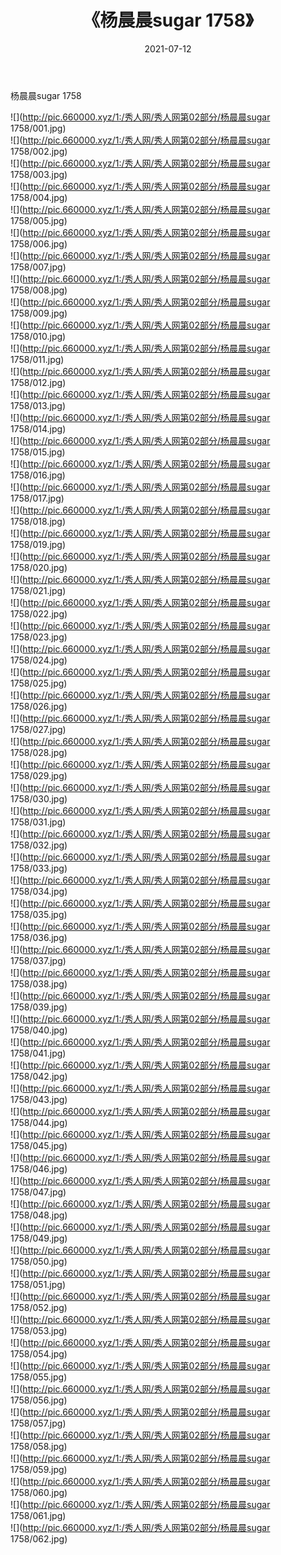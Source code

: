 ﻿---
layout: post
title:  《杨晨晨sugar 1758》
date:   2021-07-12
img: http://pic.660000.xyz/1:/秀人网/秀人网第02部分/杨晨晨sugar 1758/000.jpg
categories: [美女, 清纯, 唯美]
---

杨晨晨sugar 1758

  ![](http://pic.660000.xyz/1:/秀人网/秀人网第02部分/杨晨晨sugar 1758/001.jpg) <br> ![](http://pic.660000.xyz/1:/秀人网/秀人网第02部分/杨晨晨sugar 1758/002.jpg) <br> ![](http://pic.660000.xyz/1:/秀人网/秀人网第02部分/杨晨晨sugar 1758/003.jpg) <br> ![](http://pic.660000.xyz/1:/秀人网/秀人网第02部分/杨晨晨sugar 1758/004.jpg) <br> ![](http://pic.660000.xyz/1:/秀人网/秀人网第02部分/杨晨晨sugar 1758/005.jpg) <br> ![](http://pic.660000.xyz/1:/秀人网/秀人网第02部分/杨晨晨sugar 1758/006.jpg) <br> ![](http://pic.660000.xyz/1:/秀人网/秀人网第02部分/杨晨晨sugar 1758/007.jpg) <br> ![](http://pic.660000.xyz/1:/秀人网/秀人网第02部分/杨晨晨sugar 1758/008.jpg) <br> ![](http://pic.660000.xyz/1:/秀人网/秀人网第02部分/杨晨晨sugar 1758/009.jpg) <br> ![](http://pic.660000.xyz/1:/秀人网/秀人网第02部分/杨晨晨sugar 1758/010.jpg) <br> ![](http://pic.660000.xyz/1:/秀人网/秀人网第02部分/杨晨晨sugar 1758/011.jpg) <br> ![](http://pic.660000.xyz/1:/秀人网/秀人网第02部分/杨晨晨sugar 1758/012.jpg) <br> ![](http://pic.660000.xyz/1:/秀人网/秀人网第02部分/杨晨晨sugar 1758/013.jpg) <br> ![](http://pic.660000.xyz/1:/秀人网/秀人网第02部分/杨晨晨sugar 1758/014.jpg) <br> ![](http://pic.660000.xyz/1:/秀人网/秀人网第02部分/杨晨晨sugar 1758/015.jpg) <br> ![](http://pic.660000.xyz/1:/秀人网/秀人网第02部分/杨晨晨sugar 1758/016.jpg) <br> ![](http://pic.660000.xyz/1:/秀人网/秀人网第02部分/杨晨晨sugar 1758/017.jpg) <br> ![](http://pic.660000.xyz/1:/秀人网/秀人网第02部分/杨晨晨sugar 1758/018.jpg) <br> ![](http://pic.660000.xyz/1:/秀人网/秀人网第02部分/杨晨晨sugar 1758/019.jpg) <br> ![](http://pic.660000.xyz/1:/秀人网/秀人网第02部分/杨晨晨sugar 1758/020.jpg) <br> ![](http://pic.660000.xyz/1:/秀人网/秀人网第02部分/杨晨晨sugar 1758/021.jpg) <br> ![](http://pic.660000.xyz/1:/秀人网/秀人网第02部分/杨晨晨sugar 1758/022.jpg) <br> ![](http://pic.660000.xyz/1:/秀人网/秀人网第02部分/杨晨晨sugar 1758/023.jpg) <br> ![](http://pic.660000.xyz/1:/秀人网/秀人网第02部分/杨晨晨sugar 1758/024.jpg) <br> ![](http://pic.660000.xyz/1:/秀人网/秀人网第02部分/杨晨晨sugar 1758/025.jpg) <br> ![](http://pic.660000.xyz/1:/秀人网/秀人网第02部分/杨晨晨sugar 1758/026.jpg) <br> ![](http://pic.660000.xyz/1:/秀人网/秀人网第02部分/杨晨晨sugar 1758/027.jpg) <br> ![](http://pic.660000.xyz/1:/秀人网/秀人网第02部分/杨晨晨sugar 1758/028.jpg) <br> ![](http://pic.660000.xyz/1:/秀人网/秀人网第02部分/杨晨晨sugar 1758/029.jpg) <br> ![](http://pic.660000.xyz/1:/秀人网/秀人网第02部分/杨晨晨sugar 1758/030.jpg) <br> ![](http://pic.660000.xyz/1:/秀人网/秀人网第02部分/杨晨晨sugar 1758/031.jpg) <br> ![](http://pic.660000.xyz/1:/秀人网/秀人网第02部分/杨晨晨sugar 1758/032.jpg) <br> ![](http://pic.660000.xyz/1:/秀人网/秀人网第02部分/杨晨晨sugar 1758/033.jpg) <br> ![](http://pic.660000.xyz/1:/秀人网/秀人网第02部分/杨晨晨sugar 1758/034.jpg) <br> ![](http://pic.660000.xyz/1:/秀人网/秀人网第02部分/杨晨晨sugar 1758/035.jpg) <br> ![](http://pic.660000.xyz/1:/秀人网/秀人网第02部分/杨晨晨sugar 1758/036.jpg) <br> ![](http://pic.660000.xyz/1:/秀人网/秀人网第02部分/杨晨晨sugar 1758/037.jpg) <br> ![](http://pic.660000.xyz/1:/秀人网/秀人网第02部分/杨晨晨sugar 1758/038.jpg) <br> ![](http://pic.660000.xyz/1:/秀人网/秀人网第02部分/杨晨晨sugar 1758/039.jpg) <br> ![](http://pic.660000.xyz/1:/秀人网/秀人网第02部分/杨晨晨sugar 1758/040.jpg) <br> ![](http://pic.660000.xyz/1:/秀人网/秀人网第02部分/杨晨晨sugar 1758/041.jpg) <br> ![](http://pic.660000.xyz/1:/秀人网/秀人网第02部分/杨晨晨sugar 1758/042.jpg) <br> ![](http://pic.660000.xyz/1:/秀人网/秀人网第02部分/杨晨晨sugar 1758/043.jpg) <br> ![](http://pic.660000.xyz/1:/秀人网/秀人网第02部分/杨晨晨sugar 1758/044.jpg) <br> ![](http://pic.660000.xyz/1:/秀人网/秀人网第02部分/杨晨晨sugar 1758/045.jpg) <br> ![](http://pic.660000.xyz/1:/秀人网/秀人网第02部分/杨晨晨sugar 1758/046.jpg) <br> ![](http://pic.660000.xyz/1:/秀人网/秀人网第02部分/杨晨晨sugar 1758/047.jpg) <br> ![](http://pic.660000.xyz/1:/秀人网/秀人网第02部分/杨晨晨sugar 1758/048.jpg) <br> ![](http://pic.660000.xyz/1:/秀人网/秀人网第02部分/杨晨晨sugar 1758/049.jpg) <br> ![](http://pic.660000.xyz/1:/秀人网/秀人网第02部分/杨晨晨sugar 1758/050.jpg) <br> ![](http://pic.660000.xyz/1:/秀人网/秀人网第02部分/杨晨晨sugar 1758/051.jpg) <br> ![](http://pic.660000.xyz/1:/秀人网/秀人网第02部分/杨晨晨sugar 1758/052.jpg) <br> ![](http://pic.660000.xyz/1:/秀人网/秀人网第02部分/杨晨晨sugar 1758/053.jpg) <br> ![](http://pic.660000.xyz/1:/秀人网/秀人网第02部分/杨晨晨sugar 1758/054.jpg) <br> ![](http://pic.660000.xyz/1:/秀人网/秀人网第02部分/杨晨晨sugar 1758/055.jpg) <br> ![](http://pic.660000.xyz/1:/秀人网/秀人网第02部分/杨晨晨sugar 1758/056.jpg) <br> ![](http://pic.660000.xyz/1:/秀人网/秀人网第02部分/杨晨晨sugar 1758/057.jpg) <br> ![](http://pic.660000.xyz/1:/秀人网/秀人网第02部分/杨晨晨sugar 1758/058.jpg) <br> ![](http://pic.660000.xyz/1:/秀人网/秀人网第02部分/杨晨晨sugar 1758/059.jpg) <br> ![](http://pic.660000.xyz/1:/秀人网/秀人网第02部分/杨晨晨sugar 1758/060.jpg) <br> ![](http://pic.660000.xyz/1:/秀人网/秀人网第02部分/杨晨晨sugar 1758/061.jpg) <br> ![](http://pic.660000.xyz/1:/秀人网/秀人网第02部分/杨晨晨sugar 1758/062.jpg) <br>